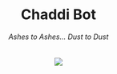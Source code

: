 <h1 align="center">Chaddi Bot</h1>
<div align="center">
<em>Ashes to Ashes... Dust to Dust</em> <br>
<br> <br>
<img src="https://circleci.com/gh/arkits/chaddi-tg/tree/master.svg?style=svg"></img>
</div>